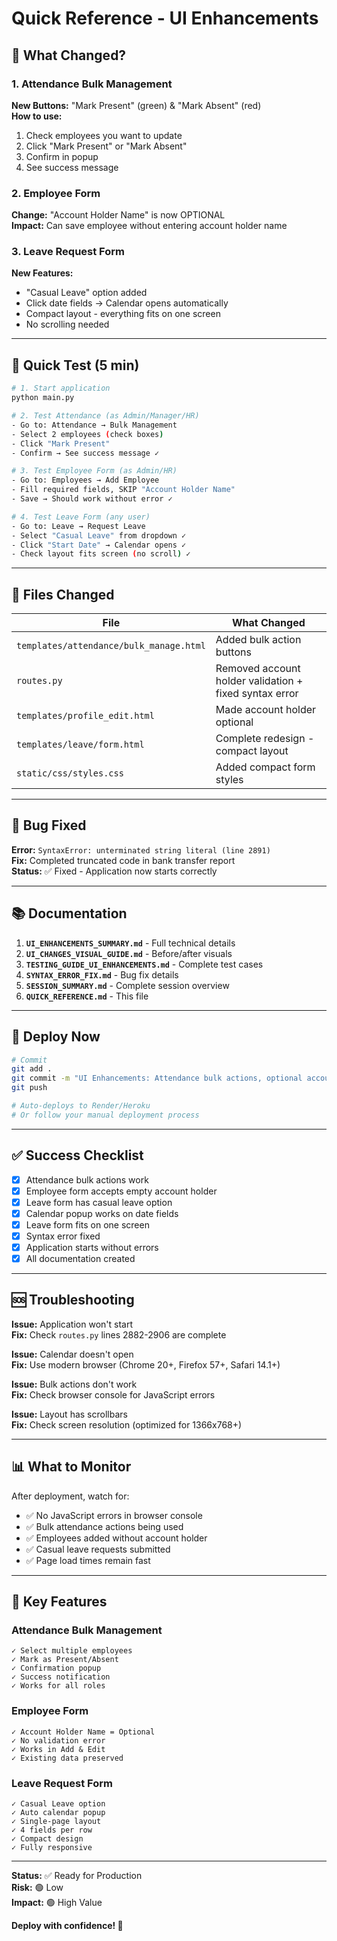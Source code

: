 # Quick Reference - UI Enhancements

## 🚀 What Changed?

### 1. Attendance Bulk Management
**New Buttons:** "Mark Present" (green) & "Mark Absent" (red)  
**How to use:**
1. Check employees you want to update
2. Click "Mark Present" or "Mark Absent"
3. Confirm in popup
4. See success message

### 2. Employee Form
**Change:** "Account Holder Name" is now OPTIONAL  
**Impact:** Can save employee without entering account holder name

### 3. Leave Request Form
**New Features:**
- "Casual Leave" option added
- Click date fields → Calendar opens automatically
- Compact layout - everything fits on one screen
- No scrolling needed

---

## 🧪 Quick Test (5 min)

```bash
# 1. Start application
python main.py

# 2. Test Attendance (as Admin/Manager/HR)
- Go to: Attendance → Bulk Management
- Select 2 employees (check boxes)
- Click "Mark Present"
- Confirm → See success message ✓

# 3. Test Employee Form (as Admin/HR)
- Go to: Employees → Add Employee
- Fill required fields, SKIP "Account Holder Name"
- Save → Should work without error ✓

# 4. Test Leave Form (any user)
- Go to: Leave → Request Leave
- Select "Casual Leave" from dropdown ✓
- Click "Start Date" → Calendar opens ✓
- Check layout fits screen (no scroll) ✓
```

---

## 📁 Files Changed

| File | What Changed |
|------|--------------|
| `templates/attendance/bulk_manage.html` | Added bulk action buttons |
| `routes.py` | Removed account holder validation + fixed syntax error |
| `templates/profile_edit.html` | Made account holder optional |
| `templates/leave/form.html` | Complete redesign - compact layout |
| `static/css/styles.css` | Added compact form styles |

---

## 🐛 Bug Fixed

**Error:** `SyntaxError: unterminated string literal (line 2891)`  
**Fix:** Completed truncated code in bank transfer report  
**Status:** ✅ Fixed - Application now starts correctly

---

## 📚 Documentation

1. **`UI_ENHANCEMENTS_SUMMARY.md`** - Full technical details
2. **`UI_CHANGES_VISUAL_GUIDE.md`** - Before/after visuals
3. **`TESTING_GUIDE_UI_ENHANCEMENTS.md`** - Complete test cases
4. **`SYNTAX_ERROR_FIX.md`** - Bug fix details
5. **`SESSION_SUMMARY.md`** - Complete session overview
6. **`QUICK_REFERENCE.md`** - This file

---

## 🚀 Deploy Now

```bash
# Commit
git add .
git commit -m "UI Enhancements: Attendance bulk actions, optional account holder, compact leave form, syntax fix"
git push

# Auto-deploys to Render/Heroku
# Or follow your manual deployment process
```

---

## ✅ Success Checklist

- [x] Attendance bulk actions work
- [x] Employee form accepts empty account holder
- [x] Leave form has casual leave option
- [x] Calendar popup works on date fields
- [x] Leave form fits on one screen
- [x] Syntax error fixed
- [x] Application starts without errors
- [x] All documentation created

---

## 🆘 Troubleshooting

**Issue:** Application won't start  
**Fix:** Check `routes.py` lines 2882-2906 are complete

**Issue:** Calendar doesn't open  
**Fix:** Use modern browser (Chrome 20+, Firefox 57+, Safari 14.1+)

**Issue:** Bulk actions don't work  
**Fix:** Check browser console for JavaScript errors

**Issue:** Layout has scrollbars  
**Fix:** Check screen resolution (optimized for 1366x768+)

---

## 📊 What to Monitor

After deployment, watch for:
- ✅ No JavaScript errors in browser console
- ✅ Bulk attendance actions being used
- ✅ Employees added without account holder
- ✅ Casual leave requests submitted
- ✅ Page load times remain fast

---

## 🎯 Key Features

### Attendance Bulk Management
```
✓ Select multiple employees
✓ Mark as Present/Absent
✓ Confirmation popup
✓ Success notification
✓ Works for all roles
```

### Employee Form
```
✓ Account Holder Name = Optional
✓ No validation error
✓ Works in Add & Edit
✓ Existing data preserved
```

### Leave Request Form
```
✓ Casual Leave option
✓ Auto calendar popup
✓ Single-page layout
✓ 4 fields per row
✓ Compact design
✓ Fully responsive
```

---

**Status:** ✅ Ready for Production  
**Risk:** 🟢 Low  
**Impact:** 🟢 High Value  

**Deploy with confidence! 🚀**